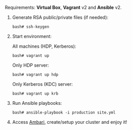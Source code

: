 Requirements: **Virtual Box**, **Vagrant** v2 and **Ansible** v2.

1) Generate RSA public/private files (if needed):
    ```
    bash# ssh-keygen
    ```
2) Start environment:

    All machines (HDP, Kerberos):
    ```
    bash# vagrant up
    ```
    
    Only HDP server:
    ```
    bash# vagrant up hdp
    ```
    Only Kerberos (KDC) server:
    ```
    bash# vagrant up krb
    ```
3) Run Ansible playbooks:
    ```
    bash# ansible-playbook -i production site.yml
    ```
4) Access [Ambari](http://127.0.0.1:8080/), create/setup your cluster and enjoy it!